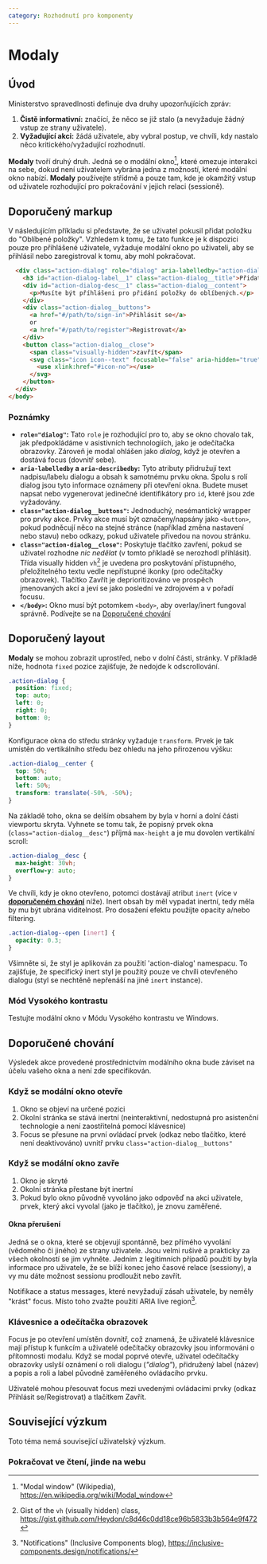 ```yaml
---
category: Rozhodnutí pro komponenty
---
```


# Modaly

## Úvod

Ministerstvo spravedlnosti definuje dva druhy upozorňujících zpráv:

1. **Čistě informativní:** značící, že něco se již stalo (a nevyžaduje žádný vstup ze strany uživatele).
2. **Vyžadující akci:** žádá uživatele, aby vybral postup, ve chvíli, kdy nastalo něco kritického/vyžadující rozhodnutí.

**Modaly** tvoří druhý druh. Jedná se o modální okno[^1], které omezuje interakci na sebe, dokud není uživatelem vybrána jedna z možností, které modální okno nabízí. **Modaly** používejte střídmě a pouze tam, kde je okamžitý vstup od uživatele rozhodující pro pokračování v jejich relaci (sessioně).

## Doporučený markup

V následujícím příkladu si představte, že se uživatel pokusil přidat položku do "Oblíbené položky". Vzhledem k tomu, že tato funkce je k dispozici pouze pro přihlášené uživatele, vyžaduje modální okno po uživateli, aby se přihlásil nebo zaregistroval k tomu, aby mohl pokračovat.

```html
  <div class="action-dialog" role="dialog" aria-labelledby="action-dialog__label-1" aria-describedby="action-dialog__desc-1">
    <h3 id="action-dialog-label__1" class="action-dialog__title">Přidat do oblíbených</h2>
    <div id="action-dialog-desc__1" class="action-dialog__content">
      <p>Musíte být příhlášeni pro přidání položky do oblíbených.</p>
    </div>
    <div class="action-dialog__buttons">
      <a href="#/path/to/sign-in">Přihlásit se</a>
      or 
      <a href="#/path/to/register">Registrovat</a>
    </div>
    <button class="action-dialog__close">
      <span class="visually-hidden">zavřít</span>
      <svg class="icon icon--text" focusable="false" aria-hidden="true">
        <use xlink:href="#icon-no"></use>
      </svg>
    </button>
  </div>
</body>
```

### Poznámky

* **`role="dialog"`:** Tato `role` je rozhodující pro to, aby se okno chovalo tak, jak předpokládáme v asistivních technologiích, jako je odečítačka obrazovky. Zároveň je modal ohlášen jako _dialog_, když je otevřen a dostává focus (dovnitř sebe).
* **`aria-labelledby` a `aria-describedby`:** Tyto atributy přidružují text nadpisu/labelu dialogu a obsah k samotnému prvku okna. Spolu s rolí dialog jsou tyto informace oznámeny při otevření okna. Budete muset napsat nebo vygenerovat jedinečné identifikátory pro `id`, které jsou zde vyžadovány.
* **`class="action-dialog__buttons"`:** Jednoduchý, nesémantický wrapper pro prvky akce. Prvky akce musí být označeny/napsány jako `<button>`, pokud podněcují něco na stejné stránce (například změna nastavení nebo stavu) nebo odkazy, pokud uživatele přivedou na novou stránku.
* **`class="action-dialog__close"`:** Poskytuje tlačítko zavření, pokud se uživatel rozhodne _nic nedělat_ (v tomto příkladě se nerozhodl přihlásit). Třída visually hidden `vh`[^2] je uvedena pro poskytování přístupného, přeložitelného textu vedle nepřístupné ikonky (pro odečítačky obrazovek). Tlačítko Zavřít je deprioritizováno ve prospěch jmenovaných akcí a jeví se jako poslední ve zdrojovém a v pořadí focusu.
* **`</body>`:** Okno musí být potomkem `<body>`, aby overlay/inert fungoval správně. Podívejte se na [Doporučené chování](#doporučené-chování)

## Doporučený layout

**Modaly** se mohou zobrazit uprostřed, nebo v dolní části, stránky. V příkladě níže, hodnota `fixed` pozice zajišťuje, že nedojde k odscrollování.

```css
.action-dialog {
  position: fixed;
  top: auto;
  left: 0;
  right: 0;
  bottom: 0;
}
```

Konfigurace okna do středu stránky vyžaduje `transform`. Prvek je tak umístěn do vertikálního středu bez ohledu na jeho přirozenou výšku:

```css
.action-dialog__center {
  top: 50%;
  bottom: auto;
  left: 50%;
  transform: translate(-50%, -50%);
}
```

Na základě toho, okna se delším obsahem by byla v horní a dolní části viewportu skryta. Vyhnete se tomu tak, že popisný prvek okna (`class="action-dialog__desc"`) příjmá `max-height` a je mu dovolen vertikální scroll:

```css
.action-dialog__desc {
  max-height: 30vh;
  overflow-y: auto;
}
```

Ve chvíli, kdy je okno otevřeno, potomci dostávají atribut `inert` (více v [**doporučeném chování**](#doporučené-chování) níže). Inert obsah by měl vypadat inertní, tedy měla by mu být ubrána viditelnost. Pro dosažení efektu použijte opacity a/nebo filtering.

```css
.action-dialog--open [inert] {
  opacity: 0.3;
}
```

Všimněte si, že styl je aplikován za použití 'action-dialog' namespacu. To zajišťuje, že specifický inert styl je použitý pouze ve chvíli otevřeného dialogu (styl se nechtěně nepřenáší na jiné `inert` instance).

### Mód Vysokého kontrastu

Testujte modální okno v Módu Vysokého kontrastu ve Windows.

## Doporučené chování

Výsledek akce provedené prostřednictvím modálního okna bude záviset na účelu vašeho okna a není zde specifikován.

### Když se modální okno otevře

1. Okno se objeví na určené pozici
2. Okolní stránka se stává inertní (neinteraktivní, nedostupná pro asistenční technologie a není zaostřitelná pomocí klávesnice)
3. Focus se přesune na první ovládací prvek (odkaz nebo tlačítko, které není deaktivováno) uvnitř prvku `class="action-dialog__buttons"`

### Když se modální okno zavře

1. Okno je skryté
2. Okolní stránka přestane být inertní
3. Pokud bylo okno původně vyvoláno jako odpověď na akci uživatele, prvek, který akci vyvolal (jako je tlačítko), je znovu zaměřené.

#### Okna přerušení
Jedná se o okna, které se objevují spontánně, bez přímého vyvolání (vědomého či jiného) ze strany uživatele. Jsou velmi rušivé a prakticky za všech okolností se jim vyhněte. Jedním z legitimních případů použití by byla informace pro uživatele, že se blíží konec jeho časové relace (sessiony), a vy mu dáte možnost sessionu prodloužit nebo zavřít.

Notifikace a status messages, které nevyžadují zásah uživatele, by neměly "krást" focus. Místo toho zvažte použití ARIA live region[^3].

### Klávesnice a odečítačka obrazovek

Focus je po otevření umístěn dovnitř, což znamená, že uživatelé klávesnice mají přístup k funkcím a uživatelé odečítačky obrazovky jsou informováni o přítomnosti modalu. Když se modal poprvé otevře, uživatel odečítačky obrazovky uslyší oznámení o roli dialogu (_"dialog"_), přidružený label (název) a popis a roli a label původně zaměřeného ovládacího prvku.

Uživatelé mohou přesouvat focus mezi uvedenými ovládacími prvky (odkaz Přihlásit se/Registrovat) a tlačítkem Zavřít.

## Související výzkum

Toto téma nemá související uživatelský výzkum.

### Pokračovat ve čtení, jinde na webu

[^1]: "Modal window" (Wikipedia), <https://en.wikipedia.org/wiki/Modal_window>
[^2]: Gist of the `vh` (visually hidden) class,  <https://gist.github.com/Heydon/c8d46c0dd18ce96b5833b3b564e9f472> 
[^3]: "Notifications" (Inclusive Components blog), <https://inclusive-components.design/notifications/>